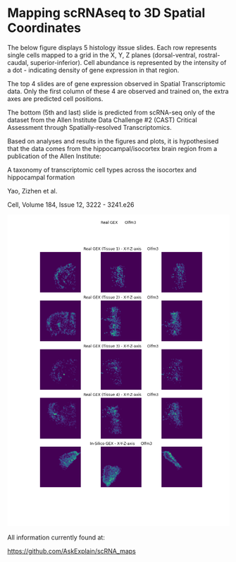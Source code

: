 # Mapping scRNAseq to 3D Spatial Coordinates

The below figure displays 5 histology itssue slides. Each row represents single cells mapped to a grid in the X, Y, Z planes (dorsal-ventral, rostral-caudal, superior-inferior). Cell abundance is represented by the intensity of a dot - indicating density of gene expression in that region.

The top 4 slides are of gene expression observed in Spatial Transcriptomic data. Only the first column of these 4 are observed and trained on, the extra axes are predicted cell positions. 

The bottom (5th and last) slide is predicted from scRNA-seq only of the dataset from the Allen Institute Data Challenge #2 (CAST) Critical Assessment through Spatially-resolved Transcriptomics. 

Based on analyses and results in the figures and plots, it is hypothesised that the data comes from the hippocampal/isocortex brain region from a publication of the Allen Institute:

A taxonomy of transcriptomic cell types across the isocortex and hippocampal formation

Yao, Zizhen et al.

Cell, Volume 184, Issue 12, 3222 - 3241.e26



![](https://raw.githubusercontent.com/AskExplain/scRNA_maps/main/scMaps/mouse___Olfm3.png)



All information currently found at:

https://github.com/AskExplain/scRNA_maps

